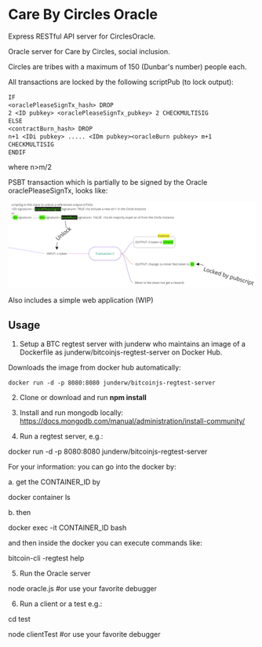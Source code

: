 # Care By Circles Oracle

Express RESTful API server for CirclesOracle.

Oracle server for Care by Circles, social inclusion.

Circles are tribes with a maximum of 150 (Dunbar's number) people each.

All transactions are locked by the following scriptPub (to lock output):

```
IF
<oraclePleaseSignTx_hash> DROP
2 <ID pubkey> <oraclePleaseSignTx_pubkey> 2 CHECKMULTISIG
ELSE
<contractBurn_hash> DROP
n+1 <IDi pubkey> ..... <IDm pubkey><oracleBurn pubkey> m+1 CHECKMULTISIG
ENDIF
```
where n>m/2

PSBT transaction which is partially to be signed by the Oracle oraclePleaseSignTx, looks like:

![Alt text](READMEImages/ToBeSignedPSBT.jpg?raw=true "Transaction")


Also includes a simple web application (WIP)

## Usage ##
1. Setup a BTC regtest server with junderw who maintains an image of a Dockerfile as junderw/bitcoinjs-regtest-server on Docker Hub.

Downloads the image from docker hub automatically:
```
docker run -d -p 8080:8080 junderw/bitcoinjs-regtest-server
```

2. Clone or download and run **npm install** 

3. Install and run mongodb locally:
https://docs.mongodb.com/manual/administration/install-community/

4. Run a regtest server, e.g.:

docker run -d -p 8080:8080 junderw/bitcoinjs-regtest-server


For your information: you can go into the docker by:

a. get the CONTAINER_ID by

docker container ls

b. then

docker exec -it CONTAINER_ID bash

and then inside the docker you can execute commands like:

bitcoin-cli -regtest help

5.  Run the Oracle server 

node oracle.js    #or use your favorite debugger

6. Run a client or a test e.g.:

cd test

node clientTest   #or use your favorite debugger